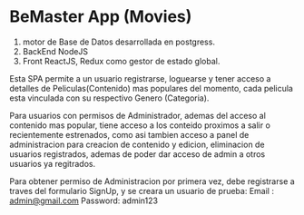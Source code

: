 # BeMaster App (Movies)
1) motor de Base de Datos desarrollada en postgress.
2) BackEnd NodeJS
3) Front ReactJS, Redux como gestor de estado global.

Esta SPA permite a un usuario registrarse, loguearse y tener acceso a detalles de Peliculas(Contenido) mas populares del momento, cada pelicula esta vinculada con su respectivo Genero (Categoria).

Para usuarios con permisos de Administrador, ademas del acceso al contenido mas popular, tiene acceso a los conteido proximos a salir o recientemente estrenados, como asi tambien acceso a panel de administracion para creacion de contenido y edicion, eliminacion de usuarios registrados, ademas de poder dar acceso de admin a otros usuarios ya regitrados.

Para obtener permiso de Administracion por primera vez, debe registrarse a traves del formulario SignUp, y se creara un usuario de prueba: 
  Email : admin@gmail.com 
  Password: admin123 
  




